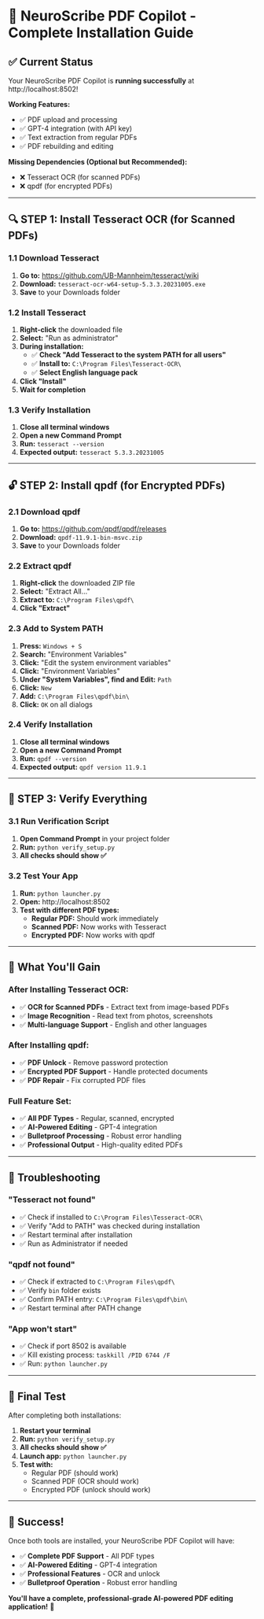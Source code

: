 # 🧠 NeuroScribe PDF Copilot - Complete Installation Guide

## ✅ **Current Status**
Your NeuroScribe PDF Copilot is **running successfully** at http://localhost:8502!

**Working Features:**
- ✅ PDF upload and processing
- ✅ GPT-4 integration (with API key)
- ✅ Text extraction from regular PDFs
- ✅ PDF rebuilding and editing

**Missing Dependencies (Optional but Recommended):**
- ❌ Tesseract OCR (for scanned PDFs)
- ❌ qpdf (for encrypted PDFs)

---

## 🔍 **STEP 1: Install Tesseract OCR (for Scanned PDFs)**

### **1.1 Download Tesseract**
1. **Go to:** https://github.com/UB-Mannheim/tesseract/wiki
2. **Download:** `tesseract-ocr-w64-setup-5.3.3.20231005.exe`
3. **Save** to your Downloads folder

### **1.2 Install Tesseract**
1. **Right-click** the downloaded file
2. **Select:** "Run as administrator"
3. **During installation:**
   - ✅ **Check "Add Tesseract to the system PATH for all users"**
   - ✅ **Install to:** `C:\Program Files\Tesseract-OCR\`
   - ✅ **Select English language pack**
4. **Click "Install"**
5. **Wait for completion**

### **1.3 Verify Installation**
1. **Close all terminal windows**
2. **Open a new Command Prompt**
3. **Run:** `tesseract --version`
4. **Expected output:** `tesseract 5.3.3.20231005`

---

## 🔓 **STEP 2: Install qpdf (for Encrypted PDFs)**

### **2.1 Download qpdf**
1. **Go to:** https://github.com/qpdf/qpdf/releases
2. **Download:** `qpdf-11.9.1-bin-msvc.zip`
3. **Save** to your Downloads folder

### **2.2 Extract qpdf**
1. **Right-click** the downloaded ZIP file
2. **Select:** "Extract All..."
3. **Extract to:** `C:\Program Files\qpdf\`
4. **Click "Extract"**

### **2.3 Add to System PATH**
1. **Press:** `Windows + S`
2. **Search:** "Environment Variables"
3. **Click:** "Edit the system environment variables"
4. **Click:** "Environment Variables"
5. **Under "System Variables", find and Edit:** `Path`
6. **Click:** `New`
7. **Add:** `C:\Program Files\qpdf\bin\`
8. **Click:** `OK` on all dialogs

### **2.4 Verify Installation**
1. **Close all terminal windows**
2. **Open a new Command Prompt**
3. **Run:** `qpdf --version`
4. **Expected output:** `qpdf version 11.9.1`

---

## 🧪 **STEP 3: Verify Everything**

### **3.1 Run Verification Script**
1. **Open Command Prompt** in your project folder
2. **Run:** `python verify_setup.py`
3. **All checks should show ✅**

### **3.2 Test Your App**
1. **Run:** `python launcher.py`
2. **Open:** http://localhost:8502
3. **Test with different PDF types:**
   - **Regular PDF:** Should work immediately
   - **Scanned PDF:** Now works with Tesseract
   - **Encrypted PDF:** Now works with qpdf

---

## 🎯 **What You'll Gain**

### **After Installing Tesseract OCR:**
- ✅ **OCR for Scanned PDFs** - Extract text from image-based PDFs
- ✅ **Image Recognition** - Read text from photos, screenshots
- ✅ **Multi-language Support** - English and other languages

### **After Installing qpdf:**
- ✅ **PDF Unlock** - Remove password protection
- ✅ **Encrypted PDF Support** - Handle protected documents
- ✅ **PDF Repair** - Fix corrupted PDF files

### **Full Feature Set:**
- ✅ **All PDF Types** - Regular, scanned, encrypted
- ✅ **AI-Powered Editing** - GPT-4 integration
- ✅ **Bulletproof Processing** - Robust error handling
- ✅ **Professional Output** - High-quality edited PDFs

---

## 🔧 **Troubleshooting**

### **"Tesseract not found"**
- ✅ Check if installed to `C:\Program Files\Tesseract-OCR\`
- ✅ Verify "Add to PATH" was checked during installation
- ✅ Restart terminal after installation
- ✅ Run as Administrator if needed

### **"qpdf not found"**
- ✅ Check if extracted to `C:\Program Files\qpdf\`
- ✅ Verify `bin` folder exists
- ✅ Confirm PATH entry: `C:\Program Files\qpdf\bin\`
- ✅ Restart terminal after PATH change

### **"App won't start"**
- ✅ Check if port 8502 is available
- ✅ Kill existing process: `taskkill /PID 6744 /F`
- ✅ Run: `python launcher.py`

---

## 🚀 **Final Test**

After completing both installations:

1. **Restart your terminal**
2. **Run:** `python verify_setup.py`
3. **All checks should show ✅**
4. **Launch app:** `python launcher.py`
5. **Test with:**
   - Regular PDF (should work)
   - Scanned PDF (OCR should work)
   - Encrypted PDF (unlock should work)

---

## 🎉 **Success!**

Once both tools are installed, your NeuroScribe PDF Copilot will have:

- ✅ **Complete PDF Support** - All PDF types
- ✅ **AI-Powered Editing** - GPT-4 integration
- ✅ **Professional Features** - OCR and unlock
- ✅ **Bulletproof Operation** - Robust error handling

**You'll have a complete, professional-grade AI-powered PDF editing application!** 🚀 